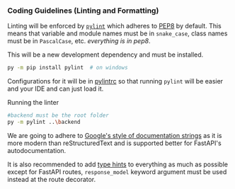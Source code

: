 ### Coding Guidelines (Linting and Formatting)
Linting will be enforced by [`pylint`](https://pylint.pycqa.org/en/latest/user_guide/run.html) which 
adheres to [PEP8](https://pep8.org/) by default. This means that variable and module names must be in
 `snake_case`, class names must be in `PascalCase`, etc. *everything is in pep8*.

This will be a new development dependency and must be installed.
```sh
py -m pip install pylint  # on windows
```
Configurations for it will be in [pylintrc](./.pylintrc) so that 
running `pylint` will be easier and your IDE and can just load it.

Running the linter
```sh
#backend must be the root folder
py -m pylint ..\backend
```

We are going to adhere to [Google's style of documentation strings](https://gist.github.com/redlotus/3bc387c2591e3e908c9b63b97b11d24e) 
as it is more modern than reStructuredText and is supported better for FastAPI's autodocumentation.

It is also recommended to add [type hints](https://www.python.org/dev/peps/pep-0484/) to everything as much as possible
except for FastAPI routes, `response_model` keyword argument must be used instead at the route decorator.